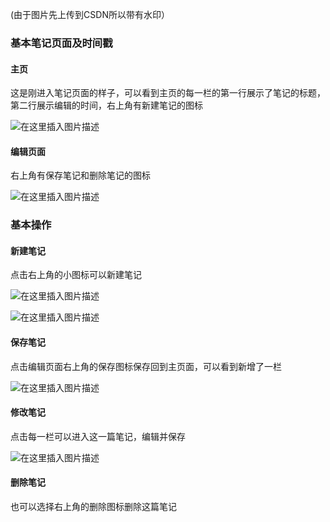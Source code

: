 (由于图片先上传到CSDN所以带有水印）
### 基本笔记页面及时间戳

 #### 主页

这是刚进入笔记页面的样子，可以看到主页的每一栏的第一行展示了笔记的标题，第二行展示编辑的时间，右上角有新建笔记的图标

![在这里插入图片描述](https://img-blog.csdnimg.cn/20210524094829615.png?x-oss-process=image/watermark,type_ZmFuZ3poZW5naGVpdGk,shadow_10,text_aHR0cHM6Ly9ibG9nLmNzZG4ubmV0L3dlaXhpbl80OTc2OTA2NQ==,size_16,color_FFFFFF,t_70)

 #### 编辑页面
右上角有保存笔记和删除笔记的图标

![在这里插入图片描述](https://img-blog.csdnimg.cn/20210524095048342.png?x-oss-process=image/watermark,type_ZmFuZ3poZW5naGVpdGk,shadow_10,text_aHR0cHM6Ly9ibG9nLmNzZG4ubmV0L3dlaXhpbl80OTc2OTA2NQ==,size_16,color_FFFFFF,t_70)
### 基本操作

 #### 新建笔记

点击右上角的小图标可以新建笔记

![在这里插入图片描述](https://img-blog.csdnimg.cn/20210524100020520.png?x-oss-process=image/watermark,type_ZmFuZ3poZW5naGVpdGk,shadow_10,text_aHR0cHM6Ly9ibG9nLmNzZG4ubmV0L3dlaXhpbl80OTc2OTA2NQ==,size_16,color_FFFFFF,t_70)

![在这里插入图片描述](https://img-blog.csdnimg.cn/20210524095048342.png?x-oss-process=image/watermark,type_ZmFuZ3poZW5naGVpdGk,shadow_10,text_aHR0cHM6Ly9ibG9nLmNzZG4ubmV0L3dlaXhpbl80OTc2OTA2NQ==,size_16,color_FFFFFF,t_70)
 #### 保存笔记

点击编辑页面右上角的保存图标保存回到主页面，可以看到新增了一栏

![在这里插入图片描述](https://img-blog.csdnimg.cn/20210524095127240.png?x-oss-process=image/watermark,type_ZmFuZ3poZW5naGVpdGk,shadow_10,text_aHR0cHM6Ly9ibG9nLmNzZG4ubmV0L3dlaXhpbl80OTc2OTA2NQ==,size_16,color_FFFFFF,t_70)

 #### 修改笔记
点击每一栏可以进入这一篇笔记，编辑并保存

![在这里插入图片描述](https://img-blog.csdnimg.cn/20210524095324138.png?x-oss-process=image/watermark,type_ZmFuZ3poZW5naGVpdGk,shadow_10,text_aHR0cHM6Ly9ibG9nLmNzZG4ubmV0L3dlaXhpbl80OTc2OTA2NQ==,size_16,color_FFFFFF,t_70)

#### 删除笔记
也可以选择右上角的删除图标删除这篇笔记

